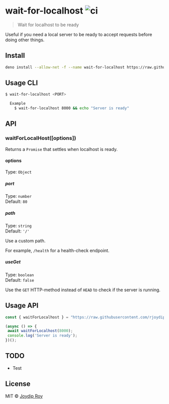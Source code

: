 # wait-for-localhost ![ci](https://github.com/rjoydip/wait-for-localhost/workflows/ci/badge.svg)

> Wait for localhost to be ready

Useful if you need a local server to be ready to accept requests before doing other things.

## Install

```sh
deno install --allow-net -f --name wait-for-localhost https://raw.githubusercontent.com/rjoydip/wait-for-localhost/master/cli.ts
```

## Usage CLI

```sh
$ wait-for-localhost <PORT>

  Example
    $ wait-for-localhost 8000 && echo "Server is ready"
```

## API

### waitForLocalHost([options])

Returns a `Promise` that settles when localhost is ready.

#### options

Type: `Object`

##### port

Type: `number`<br>
Default: `80`

##### path

Type: `string`<br>
Default: `'/'`

Use a custom path.

For example, `/health` for a health-check endpoint.

##### useGet

Type: `boolean`<br>
Default: `false`

Use the `GET` HTTP-method instead of `HEAD` to check if the server is running.

## Usage API

```ts
const { waitForLocalhost } = "https://raw.githubusercontent.com/rjoydip/wait-for-localhost/master/cli.ts";

(async () => {
 await waitForLocalhost(8000);
 console.log('Server is ready');
})();
```

## TODO

- Test

## License

MIT © [Joydip Roy](https://github.com/rjoydip)
